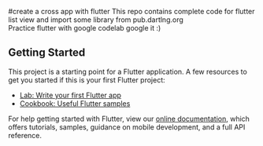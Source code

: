 #create a cross app with flutter 
This repo contains complete code for flutter list view and import some library from pub.dartlng.org  
Practice flutter with google codelab google it :)  
## Getting Started
This project is a starting point for a Flutter application.
A few resources to get you started if this is your first Flutter project:
- [Lab: Write your first Flutter app](https://flutter.io/docs/get-started/codelab)
- [Cookbook: Useful Flutter samples](https://flutter.io/docs/cookbook)

For help getting started with Flutter, view our 
[online documentation](https://flutter.io/docs), which offers tutorials, 
samples, guidance on mobile development, and a full API reference.
